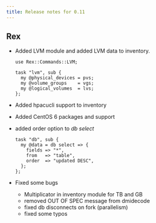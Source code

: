 ```yaml
---
title: Release notes for 0.11
---
```


## Rex

-   Added LVM module and added LVM data to inventory.

        use Rex::Commands::LVM;

        task "lvm", sub {
          my @physical_devices = pvs;
          my @volume_groups    = vgs;
          my @logical_volumes  = lvs;
        };

-   Added hpacucli support to inventory

-   Added CentOS 6 packages and support

-   added order option to *db select*

        task "db", sub {
          my @data = db select => {
            fields => "*",
            from   => "table",
            order  => "updated DESC",
          };
        };

-   Fixed some bugs

    -   Multiplicator in inventory module for TB and GB
    -   removed OUT OF SPEC message from dmidecode
    -   fixed db disconnects on fork (parallelism)
    -   fixed some typos



